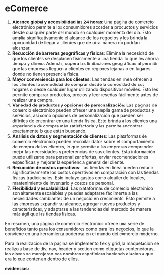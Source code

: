 # eComerce

1. **Alcance global y accesibilidad las 24 horas**: Una página de comercio electrónico permite a los consumidores acceder a productos y servicios desde cualquier parte del mundo en cualquier momento del día. Esto amplía significativamente el alcance de los negocios y les brinda la oportunidad de llegar a clientes que de otra manera no podrían alcanzar.
2. **Reducción de barreras geográficas y físicas**: Elimina la necesidad de que los clientes se desplacen físicamente a una tienda, lo que les ahorra tiempo y dinero. Además, supera las limitaciones geográficas al permitir que las empresas lleguen a clientes en regiones lejanas o en lugares donde no tienen presencia física.
3. **Mayor conveniencia para los clientes**: Las tiendas en línea ofrecen a los clientes la comodidad de comprar desde la comodidad de sus hogares o desde cualquier lugar utilizando dispositivos móviles. Esto les permite comparar productos, precios y leer reseñas fácilmente antes de realizar una compra.
4. **Variedad de productos y opciones de personalización**: Las páginas de comercio electrónico pueden ofrecer una amplia gama de productos y servicios, así como opciones de personalización que pueden ser difíciles de encontrar en una tienda física. Esto brinda a los clientes una experiencia de compra más satisfactoria y les permite encontrar exactamente lo que están buscando.
5. **Análisis de datos y segmentación de clientes**: Las plataformas de comercio electrónico pueden recopilar datos sobre el comportamiento de compra de los clientes, lo que permite a las empresas comprender mejor las necesidades y preferencias de sus clientes. Esta información puede utilizarse para personalizar ofertas, enviar recomendaciones específicas y mejorar la experiencia general del cliente.
6. **Reducción de costos operativos**: Las tiendas en línea pueden reducir significativamente los costos operativos en comparación con las tiendas físicas tradicionales. Esto incluye gastos como alquiler de locales, mantenimiento de inventario y costos de personal.
7. **Flexibilidad y escalabilidad**: Las plataformas de comercio electrónico son altamente escalables y pueden adaptarse fácilmente a las necesidades cambiantes de un negocio en crecimiento. Esto permite a las empresas expandir su alcance, agregar nuevos productos y características, y adaptarse a las tendencias del mercado de manera más ágil que las tiendas físicas.

En resumen, una página de comercio electrónico ofrece una serie de beneficios tanto para los consumidores como para los negocios, lo que la convierte en una herramienta poderosa en el mundo del comercio moderno.

Para la realizacion de la pagina se implemento flex y grid, la maquetacion se realizo a base de div, nav, header y section como etiquetas contenedoras, las clases se manejaron con nombres espeficicos haciendo alucion a que era lo que contenian dentro de ellos.

**evidencias:**

